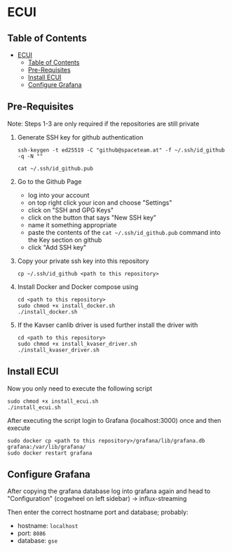 # ECUI

## Table of Contents


- [ECUI](#ecui)
  - [Table of Contents](#table-of-contents)
  - [Pre-Requisites](#pre-requisites)
  - [Install ECUI](#install-ecui)
  - [Configure Grafana](#configure-grafana)


## Pre-Requisites

Note: Steps 1-3 are only required if the repositories are still private

1. Generate SSH key for github authentication
   
    ```
    ssh-keygen -t ed25519 -C "github@spaceteam.at" -f ~/.ssh/id_github -q -N ""

    cat ~/.ssh/id_github.pub
    ```

2. Go to the Github Page 
    - log into your account
    - on top right click your icon and choose "Settings"
    - click on "SSH and GPG Keys"
    - click on the button that says "New SSH key"
    - name it something appropriate
    - paste the contents of the `cat ~/.ssh/id_github.pub` command into the Key section on github
    - click "Add SSH key"

3. Copy your private ssh key into this repository

    ```
    cp ~/.ssh/id_github <path to this repository>
    ```

4. Install Docker and Docker compose using

    ```
    cd <path to this repository>
    sudo chmod +x install_docker.sh
    ./install_docker.sh
    ```

5. If the Kavser canlib driver is used further install the driver with
    
    ```
    cd <path to this repository>
    sudo chmod +x install_kvaser_driver.sh
    ./install_kvaser_driver.sh
    ```


## Install ECUI

Now you only need to execute the following script

```
sudo chmod +x install_ecui.sh
./install_ecui.sh
```

After executing the script login to Grafana (localhost:3000) once
and then execute
```
sudo docker cp <path to this repository>/grafana/lib/grafana.db grafana:/var/lib/grafana/
sudo docker restart grafana
```

## Configure Grafana

After copying the grafana database log into grafana again
and head to "Configuration" (cogwheel on left sidebar) -> influx-streaming

Then enter the correct hostname port and database; probably:
- hostname: `localhost`
- port: `8086`
- database: `gse`
